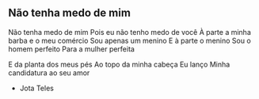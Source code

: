 ## Não tenha medo de mim

Não tenha medo de mim
Pois eu não tenho medo de você
À parte a minha barba e o
meu comércio
Sou apenas um menino
E à parte o menino
Sou o homem perfeito
Para a mulher perfeita

E da planta dos meus pés
Ao topo da minha cabeça
Eu lanço
Minha candidatura ao seu amor

- Jota Teles